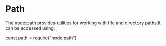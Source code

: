 # Path
 The node:path provides utilities for working with file and directory paths.It can be accessed using:

const path = require("node:path")